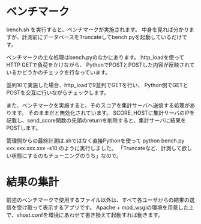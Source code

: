 ベンチマーク
============

bench.sh を実行すると、ベンチマークが実施されます。
中身を見れば分かりますが、計測前にデータベースをTruncateしてbench.pyを起動しているだけです。

ベンチマークの主な処理はbench.pyのなかにあります。
http_loadを使ってHTTP GETで負荷をかけながら、
PythonでPOSTとPOSTした内容が反映されているかどうかのチェックを行なっています。

並列10で実施した場合、http_loadで9並列でGETを行い、
Python側でGETとPOSTを交互に行いながらチェックします。

また、ベンチマークを実施すると、そのスコアを集計サーバへ送信する処理があります。
そのままだと無効化されています。
SCORE_HOSTに集計サーバのIPを記載し、send_score関数の先頭のreturnを削除すると、集計サーバに結果をPOSTします。

管理側からの最終計測は.shではなく直接Pythonを使って
python bench.py xxx.xxx.xxx.xxx -s10
のように実行しました。
「Truncateなど、計測して欲しい状態にするのもチューニングのうち」なので。


結果の集計
==========

前述のベンチマークで使用するファイル以外は、すべて各ユーザからの結果の送信を受け取って表示するアプリです。
Apache + mod_wsgiの環境を用意した上で、vhost.confを環境にあわせて書き換えて起動すれば動きます。
